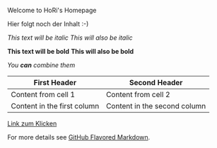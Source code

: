 Welcome to HoRi's Homepage

Hier folgt noch der Inhalt :-)

*This text will be italic*
_This will also be italic_

**This text will be bold**
__This will also be bold__

_You **can** combine them_

First Header | Second Header
------------ | -------------
Content from cell 1 | Content from cell 2
Content in the first column | Content in the second column

[Link zum Klicken](https://www.horidd.de)


For more details see [GitHub Flavored Markdown](https://guides.github.com/features/mastering-markdown/).

